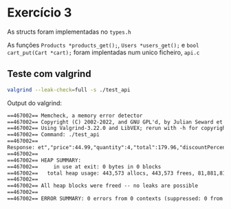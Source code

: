 # Exercício 3

As structs foram implementadas no `types.h`

As funções `Products *products_get();`, `Users *users_get();` e `bool cart_put(Cart *cart);` foram implentadas num unico ficheiro, `api.c`

## Teste com valgrind

```bash
valgrind --leak-check=full -s ./test_api
```

Output do valgrind:

```txt
==467002== Memcheck, a memory error detector
==467002== Copyright (C) 2002-2022, and GNU GPL'd, by Julian Seward et al.
==467002== Using Valgrind-3.22.0 and LibVEX; rerun with -h for copyright info
==467002== Command: ./test_api
==467002== 
Response: et","price":44.99,"quantity":4,"total":179.96,"discountPercentage":10.75,"discountedPrice":161,"thumbnail":"https://cdn.dummyjson.com/products/images/sports-accessories/Cricket%20Helmet/thumbnail.png"}],"total":179.96,"discountedTotal":161,"userId":1,"totalProducts":1,"totalQuantity":4}
==467002== 
==467002== HEAP SUMMARY:
==467002==     in use at exit: 0 bytes in 0 blocks
==467002==   total heap usage: 443,573 allocs, 443,573 frees, 81,881,817 bytes allocated
==467002== 
==467002== All heap blocks were freed -- no leaks are possible
==467002== 
==467002== ERROR SUMMARY: 0 errors from 0 contexts (suppressed: 0 from 0)
```